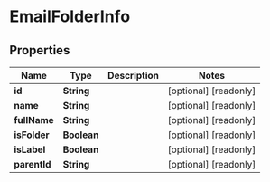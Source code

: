 

# EmailFolderInfo


## Properties

| Name | Type | Description | Notes |
|------------ | ------------- | ------------- | -------------|
|**id** | **String** |  |  [optional] [readonly] |
|**name** | **String** |  |  [optional] [readonly] |
|**fullName** | **String** |  |  [optional] [readonly] |
|**isFolder** | **Boolean** |  |  [optional] [readonly] |
|**isLabel** | **Boolean** |  |  [optional] [readonly] |
|**parentId** | **String** |  |  [optional] [readonly] |



